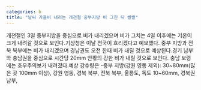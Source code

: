 ```yaml
---
categories: b
title: "날씨 가을비 내리는 개천절 중부지방 비 그친 뒤 쌀쌀"
---
```

개천절인 3일 중부지방을 중심으로 비가 내리겠으며 비가 그치는 4일 이후에는 기온이 크게 내려갈 것으로 보인다.기상청은 이날 전국이 흐리겠다고 예보했다. 중부 지방과 전북 북부에는 비가 내리겠으며 경남권도 오전 한때 비가 내릴 것으로 예상된다.경기 남부와 충남권을 중심으로 시간당 20mm 안팎의 강한 비가 내릴 것으로 보인다. 충남 보령에는 호우주의보가 내려졌다.예상 강수량은 -중부 지방(강원 영동 제외): 30~80mm(많은 곳 100mm 이상), 강원 영동, 경북 북부, 전북 북부, 울릉도, 독도 10~60mm, 경북권 남부,